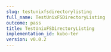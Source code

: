 ```yaml
---
slug: testunixfsdirectorylisting
full_name: TestUnixFSDirectoryListing
outcome: pass
title: TestUnixFSDirectoryListing
implementation_id: kubo-ter
version: v0.0.2
---
```


